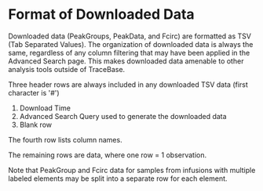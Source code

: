 # Format of Downloaded Data

Downloaded data (PeakGroups, PeakData, and Fcirc) are formatted as TSV (Tab Separated Values).  The organization of downloaded data is always the same, regardless of any column filtering that may have been applied in the Advanced Search page.  This makes downloaded data amenable to other analysis tools outside of TraceBase.

Three header rows are always included in any downloaded TSV data (first character is '#')
1. Download Time
2. Advanced Search Query used to generate the downloaded data
3. Blank row

The fourth row lists column names.

The remaining rows are data, where one row = 1 observation.

Note that PeakGroup and Fcirc data for samples from infusions with multiple labeled elements may be split into a separate row for each element.
